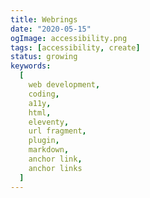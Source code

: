 ```yaml
---
title: Webrings
date: "2020-05-15"
ogImage: accessibility.png
tags: [accessibility, create]
status: growing
keywords:
  [
    web development,
    coding,
    a11y,
    html,
    eleventy,
    url fragment,
    plugin,
    markdown,
    anchor link,
    anchor links
  ]
---
```

